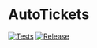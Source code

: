 # AutoTickets

[![Tests](https://github.com/mynah22/AutoTickets/actions/workflows/test.yml/badge.svg)](https://github.com/mynah22/AutoTickets/actions/workflows/test.yml)
[![Release](https://github.com/mynah22/AutoTickets/actions/workflows/release.yml/badge.svg)](https://github.com/mynah22/AutoTickets/actions/workflows/release.yml)